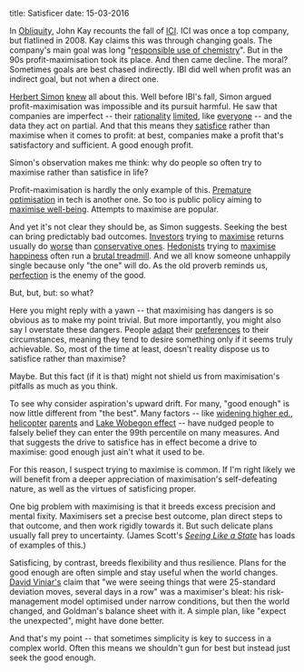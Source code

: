 title: Satisficer
date: 15-03-2016

In [Obliquity](https://www.amazon.co.uk/Obliquity-goals-best-achieved-indirectly/dp/1846682894), John Kay recounts the fall of [ICI](https://en.wikipedia.org/wiki/Imperial_Chemical_Industries). ICI was once a top company, but flatlined in 2008. Kay claims this was through changing goals. The company's main goal was long "[responsible use of chemistry](https://www.johnkay.com/2007/09/04/chain-reaction-that-burned-out-ici/)". But in the 90s profit-maximisation took its place. And then came decline. The moral? Sometimes goals are best chased indirectly. IBI did well when profit was an indirect goal, but not when a direct one.

[Herbert Simon](https://en.wikipedia.org/wiki/Herbert_A._Simon) [knew](https://www.nobelprize.org/nobel_prizes/economic-sciences/laureates/1978/simon-lecture.pdf) all about this. Well before IBI's fall, Simon argued profit-maximisation was impossible and its pursuit harmful. He saw that companies are imperfect -- their [rationality](https://people.hss.caltech.edu/~camerer/NYU/05-Ellison.pdf) [limited](https://en.wikipedia.org/wiki/Bounded_rationality), like [everyone](https://en.wikipedia.org/wiki/Bias_blind_spot) -- and the data they act on partial. And that this means they [satisfice](https://en.wikipedia.org/wiki/Satisficing) rather than maximise when it comes to profit: at best, companies make a profit that's satisfactory and sufficient. A good enough profit.

Simon's observation makes me think: why do people so often try to maximise rather than satisfice in life?

Profit-maximisation is hardly the only example of this. [Premature optimisation](https://wiki.c2.com/?PrematureOptimization) in tech is another one. So too is public policy aiming to [maximise well-being](https://www.opendemocracy.net/ourkingdom/collections/happiness-debate). Attempts to maximise are popular.

And yet it's not clear they should be, as Simon suggests. Seeking the best can bring predictably bad outcomes. [Investors](https://abnormalreturns.com/2013/08/16/investment-philosophies-maximize-or-satisfice/) trying to [maximise](https://papers.ssrn.com/sol3/papers.cfm?abstract_id=1263479) returns usually do [worse](https://papers.ssrn.com/sol3/papers.cfm?abstract_id=2528149) than [conservative ones](https://www.investorschronicle.co.uk/2015/02/23/comment/chris-dillow/the-best-vs-the-good-MHsIVh2kpaufJSgbGgcDqO/article.html). [Hedonists](https://en.wikipedia.org/wiki/Paradox_of_hedonism) trying to [maximise happiness](https://www.benegg.net/publications/Eggleston_Paradox_of_Happiness.pdf) often run a [brutal treadmill](https://en.wikipedia.org/wiki/Hedonic_treadmill). And we all know someone unhappily single because only "the one" will do. As the old proverb reminds us, [perfection](https://en.wikipedia.org/wiki/Perfect_is_the_enemy_of_good) is the enemy of the good.

But, but, but: so what?

Here you might reply with a yawn -- that maximising has dangers is so obvious as to make my point trivial. But more importantly, you might also say I overstate these dangers. People [adapt](https://www.amazon.co.uk/exec/obidos/ASIN/0521313686/qid=1121951309/sr=1-11/ref=sr_1_0_11/026-7666196-8669211) their [preferences](https://home.sandiego.edu/~baber/gender/Elster.pdf) to their circumstances, meaning they tend to desire something only if it seems truly achievable. So, most of the time at least, doesn't reality dispose us to satisfice rather than maximise?

Maybe. But this fact (if it is that) might not shield us from maximisation's pitfalls as much as you think.

To see why consider aspiration's upward drift. For many, "good enough" is now little different from "the best". Many factors -- like [widening higher ed.](https://www.ifs.org.uk/wps/wp1004.pdf), [helicopter](https://www.wsj.com/articles/SB10001424052748704111504576059713528698754) [parents](https://en.wikipedia.org/wiki/Helicopter_parent) and [Lake Wobegon effect](https://en.wikipedia.org/wiki/Lake_Wobegon#The_Lake_Wobegon_effect) -- have nudged people to falsely belief they can enter the 99th percentile on many measures. And that suggests the drive to satisfice has in effect become a drive to maximise: good enough just ain't what it used to be.

For this reason, I suspect trying to maximise is common. If I'm right likely we will benefit from a deeper appreciation of maximisation's self-defeating nature, as well as the virtues of satisficing proper.

One big problem with maximising is that it breeds excess precision and mental fixity. Maximisers set a precise best outcome, plan direct steps to that outcome, and then work rigidly towards it. But such delicate plans usually fall prey to uncertainty. (James Scott's *[Seeing Like a State](https://en.wikipedia.org/wiki/Seeing_Like_a_State)* has loads of examples of this.)

Satisficing, by contrast, breeds flexibility and thus resilience. Plans for the good enough are often simple and stay useful when the world changes. [David Viniar's](https://en.wikipedia.org/wiki/David_Viniar) claim that "we were seeing things that were 25-standard deviation moves, several days in a row" was a maximiser's bleat: his risk-management model optimised under narrow conditions, but then the world changed, and Goldman's balance sheet with it. A simple plan, like "expect the unexpected", might have done better.

And that's my point -- that sometimes simplicity is key to success in a complex world. Often this means we shouldn't gun for best but instead just seek the good enough.
